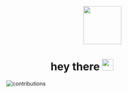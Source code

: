 <div id="header" align="center">
  <img src="https://media4.giphy.com/media/3kPDmoWdBpQPNhCnUG/giphy.gif?cid=ecf05e47dbwer99wfogirp0ratlaj8yxbe6mor9uqdbililx&rid=giphy.gif&ct=s" width="100"/>
</div>
<div id="badges" align="center">
  <img src="https://komarev.com/ghpvc/?username=Svyat54&style=flat-square&color=blue" alt="" />
</div>  

<h1 align="center">
  hey there
  <img src="https://media.giphy.com/media/hvRJCLFzcasrR4ia7z/giphy.gif" width="30px"/>
  <img src"https://media3.giphy.com/media/EOmYN5kVP3W2Lyn6dx/giphy.gif?cid=ecf05e472lo22ld7x1furkzzqumb3u3cj77xccik5e2o87fs&rid=giphy.gif&ct=s" width="100"/>
</h1>

<!-- <img src="C:/Users/skireev/Desktop/JS/vs/contributions.svg" style="max-width: 100%;"> -->
![contributions](https://user-images.githubusercontent.com/97876403/215330004-aa8fb5bc-4604-486f-8a53-efb030128e4f.svg)



<!--
**Svyat54/Svyat54** is a ✨ _special_ ✨ repository because its `README.md` (this file) appears on your GitHub profile.

Here are some ideas to get you started:

- 🔭 I’m currently working on ...
- 🌱 I’m currently learning ...
- 👯 I’m looking to collaborate on ...
- 🤔 I’m looking for help with ...
- 💬 Ask me about ...
- 📫 How to reach me: ...
- 😄 Pronouns: ...
- ⚡ Fun fact: ...
-->
